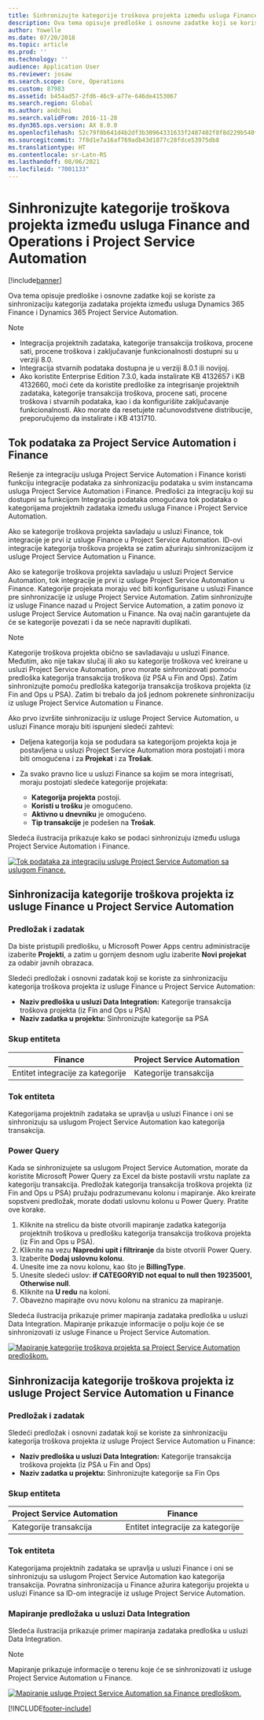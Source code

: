 ```yaml
---
title: Sinhronizujte kategorije troškova projekta između usluga Finance and Operations i Project Service Automation
description: Ova tema opisuje predloške i osnovne zadatke koji se koriste za sinhronizaciju kategorija zadataka projekta između usluga Microsoft Dynamics 365 Finance i Dynamics 365 Project Service Automation.
author: Yowelle
ms.date: 07/20/2018
ms.topic: article
ms.prod: ''
ms.technology: ''
audience: Application User
ms.reviewer: josaw
ms.search.scope: Core, Operations
ms.custom: 87983
ms.assetid: b454ad57-2fd6-46c9-a77e-646de4153067
ms.search.region: Global
ms.author: andchoi
ms.search.validFrom: 2016-11-28
ms.dyn365.ops.version: AX 8.0.0
ms.openlocfilehash: 52c79f8b641d4b2df3b30964331633f2487402f8f8d229b540f9544c0f848557
ms.sourcegitcommit: 7f8d1e7a16af769adb43d1877c28fdce53975db8
ms.translationtype: HT
ms.contentlocale: sr-Latn-RS
ms.lasthandoff: 08/06/2021
ms.locfileid: "7001133"
---
```

# <a name="synchronize-project-expense-categories-between-finance-and-operations-and-project-service-automation"></a>Sinhronizujte kategorije troškova projekta između usluga Finance and Operations i Project Service Automation

[!include[banner](../includes/banner.md)]

Ova tema opisuje predloške i osnovne zadatke koji se koriste za sinhronizaciju kategorija zadataka projekta između usluga Dynamics 365 Finance i Dynamics 365 Project Service Automation.

> [!NOTE]
> - Integracija projektnih zadataka, kategorije transakcija troškova, procene sati, procene troškova i zaključavanje funkcionalnosti dostupni su u verziji 8.0.
> - Integracija stvarnih podataka dostupna je u verziji 8.0.1 ili novijoj.
> - Ako koristite Enterprise Edition 7.3.0, kada instalirate KB 4132657 i KB 4132660, moći ćete da koristite predloške za integrisanje projektnih zadataka, kategorije transakcija troškova, procene sati, procene troškova i stvarnih podataka, kao i da konfigurišite zaključavanje funkcionalnosti. Ako morate da resetujete računovodstvene distribucije, preporučujemo da instalirate i KB 4131710.

## <a name="data-flow-for-project-service-automation-and-finance"></a>Tok podataka za Project Service Automation i Finance

Rešenje za integraciju usluga Project Service Automation i Finance koristi funkciju integracije podataka za sinhronizaciju podataka u svim instancama usluga Project Service Automation i Finance. Predlošci za integraciju koji su dostupni sa funkcijom Integracija podataka omogućava tok podataka o kategorijama projektnih zadataka između usluga Finance i Project Service Automation.

Ako se kategorije troškova projekta savladaju u usluzi Finance, tok integracije je prvi iz usluge Finance u Project Service Automation. ID-ovi integracije kategorija troškova projekta se zatim ažuriraju sinhronizacijom iz usluge Project Service Automation u Finance.

Ako se kategorije troškova projekta savladaju u usluzi Project Service Automation, tok integracije je prvi iz usluge Project Service Automation u Finance. Kategorije projekata moraju već biti konfigurisane u usluzi Finance pre sinhronizacije iz usluge Project Service Automation. Zatim sinhronizujte iz usluge Finance nazad u Project Service Automation, a zatim ponovo iz usluge Project Service Automation u Finance. Na ovaj način garantujete da će se kategorije povezati i da se neće napraviti duplikati.

> [!NOTE]
> Kategorije troškova projekta obično se savladavaju u usluzi Finance. Međutim, ako nije takav slučaj ili ako su kategorije troškova već kreirane u usluzi Project Service Automation, prvo morate sinhronizovati pomoću predloška kategorija transakcija troškova (iz PSA u Fin and Ops). Zatim sinhronizujte pomoću predloška kategorija transakcija troškova projekta (iz Fin and Ops u PSA). Zatim bi trebalo da još jednom pokrenete sinhronizaciju iz usluge Project Service Automation u Finance.
>
> Ako prvo izvršite sinhronizaciju iz usluge Project Service Automation, u usluzi Finance moraju biti ispunjeni sledeći zahtevi:
>
> - Deljena kategorija koja se podudara sa kategorijom projekta koja je postavljena u usluzi Project Service Automation mora postojati i mora biti omogućena i za **Projekat** i za **Trošak**.
> - Za svako pravno lice u usluzi Finance sa kojim se mora integrisati, moraju postojati sledeće kategorije projekata:
>
>     - **Kategorija projekta** postoji. 
>     - **Koristi u trošku** je omogućeno.
>     - **Aktivno u dnevniku** je omogućeno.
>     - **Tip transakcije** je podešen na **Trošak**.

Sledeća ilustracija prikazuje kako se podaci sinhronizuju između usluga Project Service Automation i Finance.

[![Tok podataka za integraciju usluge Project Service Automation sa uslugom Finance.](./media/ProjectExpenseCategoriesFlow.png)](./media/ProjectExpenseCategoriesFlow.png)

## <a name="project-expense-category-synchronization-from-finance-to-project-service-automation"></a>Sinhronizacija kategorije troškova projekta iz usluge Finance u Project Service Automation

### <a name="template-and-task"></a>Predložak i zadatak

Da biste pristupili predlošku, u Microsoft Power Apps centru administracije izaberite **Projekti**, a zatim u gornjem desnom uglu izaberite **Novi projekat** za odabir javnih obrazaca.

Sledeći predložak i osnovni zadatak koji se koriste za sinhronizaciju kategorija troškova projekta iz usluge Finance u Project Service Automation:

- **Naziv predloška u usluzi Data Integration:** Kategorije transakcija troškova projekta (iz Fin and Ops u PSA)
- **Naziv zadatka u projektu:** Sinhronizujte kategorije sa PSA

### <a name="entity-set"></a>Skup entiteta

| Finance                           | Project Service Automation |
|-----------------------------------|----------------------------|
| Entitet integracije za kategorije | Kategorije transakcija     |

### <a name="entity-flow"></a>Tok entiteta

Kategorijama projektnih zadataka se upravlja u usluzi Finance i oni se sinhronizuju sa uslugom Project Service Automation kao kategorija transakcija.

### <a name="power-query"></a>Power Query

Kada se sinhronizujete sa uslugom Project Service Automation, morate da koristite Microsoft Power Query za Excel da biste postavili vrstu naplate za kategoriju transakcija. Predložak kategorija transakcija troškova projekta (iz Fin and Ops u PSA) pružaju podrazumevanu kolonu i mapiranje. Ako kreirate sopstveni predložak, morate dodati uslovnu kolonu u Power Query. Pratite ove korake.

1. Kliknite na strelicu da biste otvorili mapiranje zadatka kategorija projektnih troškova u predlošku kategorija transakcija troškova projekta (iz Fin and Ops u PSA).
2. Kliknite na vezu **Napredni upit i filtriranje** da biste otvorili Power Query.
2. Izaberite **Dodaj uslovnu kolonu**.
3. Unesite ime za novu kolonu, kao što je **BillingType**.
4. Unesite sledeći uslov: **if CATEGORYID not equal to null then 19235001, Otherwise null**.
5. Kliknite na **U redu** na koloni.
6. Obavezno mapirajte ovu novu kolonu na stranicu za mapiranje.

Sledeća ilustracija prikazuje primer mapiranja zadataka predloška u usluzi Data Integration. Mapiranje prikazuje informacije o polju koje će se sinhronizovati iz usluge Finance u Project Service Automation.

[![Mapiranje kategorije troškova projekta sa Project Service Automation predloškom.](./media/ProjectExpenseCategoriesToPSAMapping.jpg)](./media/ProjectExpenseCategoriesToPSAMapping.jpg)

## <a name="project-expense-category-synchronization-from-project-service-automation-to-finance"></a>Sinhronizacija kategorije troškova projekta iz usluge Project Service Automation u Finance

### <a name="template-and-task"></a>Predložak i zadatak

Sledeći predložak i osnovni zadatak koji se koriste za sinhronizaciju kategorija troškova projekta iz usluge Project Service Automation u Finance:

- **Naziv predloška u usluzi Data Integration:** Kategorije transakcija troškova projekta (iz PSA u Fin and Ops)
- **Naziv zadatka u projektu:** Sinhronizujte kategorije sa Fin Ops

### <a name="entity-set"></a>Skup entiteta

| Project Service Automation | Finance                           |
|----------------------------|-----------------------------------|
| Kategorije transakcija     | Entitet integracije za kategorije |

### <a name="entity-flow"></a>Tok entiteta

Kategorijama projektnih zadataka se upravlja u usluzi Finance i oni se sinhronizuju sa uslugom Project Service Automation kao kategorija transakcija. Povratna sinhronizacija u Finance ažurira kategoriju projekta u usluzi Finance sa ID-om integracije iz usluge Project Service Automation.

### <a name="template-mapping-in-data-integration"></a>Mapiranje predložaka u usluzi Data Integration

Sledeća ilustracija prikazuje primer mapiranja zadataka predloška u usluzi Data Integration.

> [!NOTE]
> Mapiranje prikazuje informacije o terenu koje će se sinhronizovati iz usluge Project Service Automation u Finance.

[![Mapiranje usluge Project Service Automation sa Finance predloškom.](./media/ProjectExpenseCategoriesToFinOpsMapping.jpg)](./media/ProjectExpenseCategoriesToFinOpsMapping.jpg)


[!INCLUDE[footer-include](../includes/footer-banner.md)]